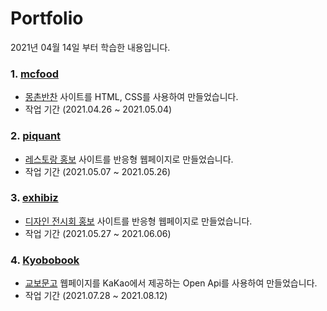 # Portfolio

2021년 04월 14일 부터 학습한 내용입니다.



### 1. [mcfood](https://github.com/GiSeok-Hong/Portfolio/tree/master/mcfood/html)

* [몽촌반찬](https://www.mcfood.net/) 사이트를 HTML, CSS를 사용하여 만들었습니다.
* 작업 기간 (2021.04.26 ~ 2021.05.04)



### 2. [piquant](https://github.com/GiSeok-Hong/Portfolio/tree/master/piquant/html)

* [레스토랑 홍보](https://piquant.qodeinteractive.com/) 사이트를 반응형 웹페이지로 만들었습니다.
* 작업 기간 (2021.05.07 ~ 2021.05.26)



### 3. [exhibiz](https://github.com/GiSeok-Hong/Portfolio/tree/master/exhibiz/html)

* [디자인 전시회 홍보](https://www.designesia.com/themes/exhibiz/index-event-slide-background-dark.html) 사이트를 반응형 웹페이지로 만들었습니다.
* 작업 기간 (2021.05.27 ~ 2021.06.06)



### 4. [Kyobobook](https://github.com/GiSeok-Hong/Portfolio/tree/master/kyobobook/html)

* [교보문고](http://www.kyobobook.co.kr/index.laf) 웹페이지를 KaKao에서 제공하는 Open Api를 사용하여 만들었습니다.
* 작업 기간 (2021.07.28 ~ 2021.08.12)

